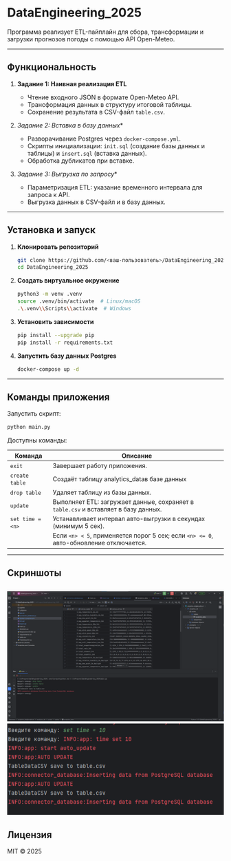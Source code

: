 # DataEngineering\_2025

Программа реализует ETL-пайплайн для сбора, трансформации и загрузки прогнозов погоды с помощью API Open-Meteo.

---

## Функциональность

1. **Задание 1: Наивная реализация ETL**

   * Чтение входного JSON в формате Open-Meteo API.
   * Трансформация данных в структуру итоговой таблицы.
   * Сохранение результата в CSV-файл `table.csv`.

2. **Задание 2*: Вставка в базу данных*\*

   * Разворачивание Postgres через `docker-compose.yml`.
   * Скрипты инициализации: `init.sql` (создание базы данных и таблицы) и `insert.sql` (вставка данных).
   * Обработка дубликатов при вставке.

3. **Задание 3*: Выгрузка по запросу*\*

   * Параметризация ETL: указание временного интервала для запроса к API.
   * Выгрузка данных в CSV-файл и в базу данных.

---

## Установка и запуск

1. **Клонировать репозиторий**

   ```bash
   git clone https://github.com/<ваш-пользователь>/DataEngineering_2025.git
   cd DataEngineering_2025
   ```

2. **Создать виртуальное окружение**

   ```bash
   python3 -m venv .venv
   source .venv/bin/activate  # Linux/macOS
   .\.venv\\Scripts\\activate  # Windows
   ```

3. **Установить зависимости**

   ```bash
   pip install --upgrade pip
   pip install -r requirements.txt
   ```

4. **Запустить базу данных Postgres**

   ```bash
   docker-compose up -d
   ```

---

## Команды приложения

Запустить скрипт:

```bash
python main.py
```

Доступны команды:

| Команда          | Описание                                                                               |
| ---------------- | -------------------------------------------------------------------------------------- |
| `exit`           | Завершает работу приложения.                                                           |
| `create table`   | Создаёт таблицу analytics_dataв базе данных                                            |
| `drop table`     | Удаляет таблицу из базы данных.                                                        |
| `update`         | Выполняет ETL: загружает данные, сохраняет в `table.csv` и вставляет в базу данных.    |
| `set time = <n>` | Устанавливает интервал авто-выгрузки в секундах (минимум 5 сек).                       |
|                  | Если `<n> < 5`, применяется порог 5 сек; если `<n> <= 0`, авто-обновление отключается. |

---

## Скриншоты

![Таблица в базе данных](screenshots/table_data.png)
![Работа авто-выгрузки](screenshots/auto_update.png)
---

## Лицензия

MIT © 2025

